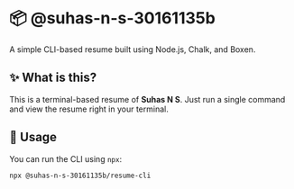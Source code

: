 # 📦 @suhas-n-s-30161135b

A simple CLI-based resume built using Node.js, Chalk, and Boxen.

## ✨ What is this?

This is a terminal-based resume of **Suhas N S**. Just run a single command and view the resume right in your terminal.

## 🚀 Usage

You can run the CLI using `npx`:

```bash
npx @suhas-n-s-30161135b/resume-cli
